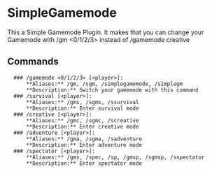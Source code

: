 # SimpleGamemode

 This a Simple Gamemode Plugin. It makes that you can change your Gamemode with /gm <0/1/2/3> <player> instead of /gamemode creative
 
 ## Commands
      ### /gamemode <0/1/2/3> [<player>]:
          **Aliases:** /gm, /sgm, /simplegamemode, /simplegm
          **Description:** Switch your gamemode with this command
      ### /survival [<player>]:
          **Aliases:** /gms, /sgms, /ssurvival
          **Description:** Enter survival mode
      ### /creative [<player>]:
          **Aliases:** /gmc, /sgmc, /screative
          **Description:** Enter creative mode
      ### /adventure [<player>]:
          **Aliases:** /gma, /sgma, /sadventure
          **Description:** Enter adventure mode
      ### /spectator [<player>]:
          **Aliases:** /gms, /spec, /sp, /gmsp, /sgmsp, /sspectator
          **Description:** Enter spectator mode
